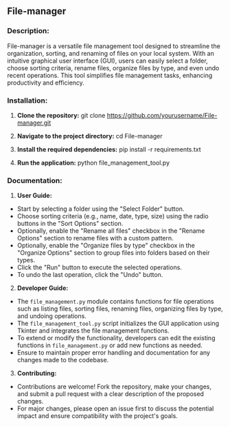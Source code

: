 ## File-manager

### Description:
File-manager is a versatile file management tool designed to streamline the organization, sorting, and renaming of files on your local system. With an intuitive graphical user interface (GUI), users can easily select a folder, choose sorting criteria, rename files, organize files by type, and even undo recent operations. This tool simplifies file management tasks, enhancing productivity and efficiency.

### Installation:
1. **Clone the repository:**
git clone https://github.com/yourusername/File-manager.git

2. **Navigate to the project directory:**
cd File-manager

3. **Install the required dependencies:**
pip install -r requirements.txt

4. **Run the application:**
python file_management_tool.py

### Documentation:

1. **User Guide:**
- Start by selecting a folder using the "Select Folder" button.
- Choose sorting criteria (e.g., name, date, type, size) using the radio buttons in the "Sort Options" section.
- Optionally, enable the "Rename all files" checkbox in the "Rename Options" section to rename files with a custom pattern.
- Optionally, enable the "Organize files by type" checkbox in the "Organize Options" section to group files into folders based on their types.
- Click the "Run" button to execute the selected operations.
- To undo the last operation, click the "Undo" button.

2. **Developer Guide:**
- The `file_management.py` module contains functions for file operations such as listing files, sorting files, renaming files, organizing files by type, and undoing operations.
- The `file_management_tool.py` script initializes the GUI application using Tkinter and integrates the file management functions.
- To extend or modify the functionality, developers can edit the existing functions in `file_management.py` or add new functions as needed.
- Ensure to maintain proper error handling and documentation for any changes made to the codebase.

3. **Contributing:**
- Contributions are welcome! Fork the repository, make your changes, and submit a pull request with a clear description of the proposed changes.
- For major changes, please open an issue first to discuss the potential impact and ensure compatibility with the project's goals.


